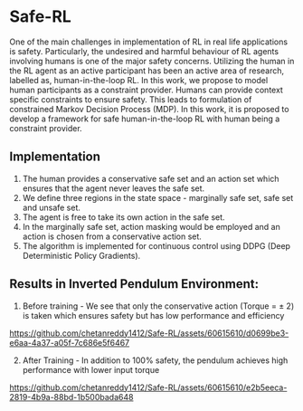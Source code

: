 # Safe-RL

One of the main challenges in implementation of RL in  real life applications is safety.  Particularly,  the  undesired and harmful behaviour of RL agents involving humans is one of the major safety concerns. Utilizing the human in the RL agent as an active participant has been an active area of research, labelled as, human-in-the-loop RL. In this work, we propose to model  human participants as a constraint provider. Humans can provide context specific constraints to ensure safety. This leads to formulation of constrained Markov Decision Process (MDP). In this work, it is proposed to develop a framework for safe human-in-the-loop RL with human being a constraint provider. 

## Implementation
1. The human provides a conservative safe set and an action set which ensures that the agent never leaves the safe set.
2. We define three regions in the state space - marginally safe set, safe set and unsafe set.
3. The agent is free to take its own action in the safe set.
4. In the marginally safe set, action masking would be employed and an action is chosen from a conservative action set.
5. The algorithm is implemented for continuous control using DDPG (Deep Deterministic Policy Gradients). 

## Results in Inverted Pendulum Environment:
1. Before training - We see that only the conservative action (Torque = ± 2) is taken which ensures safety but has low performance and efficiency 
   

https://github.com/chetanreddy1412/Safe-RL/assets/60615610/d0699be3-e6aa-4a37-a05f-7c686e5f6467

2. After Training - In addition to 100% safety, the pendulum achieves high performance with lower input torque


https://github.com/chetanreddy1412/Safe-RL/assets/60615610/e2b5eeca-2819-4b9a-88bd-1b500bada648



